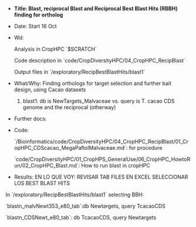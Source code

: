 
- **Title: Blast, reciprocal Blast and Reciprocal Best Blast Hits (RBBH) finding for ortholog**
- Date: Start 16 Oct
- Wd:
	<p>Analysis in CropHPC `$SCRATCH`
	<p>Code description in `code/CropDiversityHPC/04_CropHPC_RecipBlast`
	<p>Output files in `/exploratory/RecipBestBlastHits/blast1`


- What/Why: Finding orthologs for target selection and further bait design, using Cacao datasets
	1. blast1: db is NewTargets_Malvaceae vs. query is T. cacao CDS genome and the reciprocal (otherway)

- Further docs:

- Code: 
	<p>`/Bioinformatics/code/CropDiversityHPC/04_CropHPC_RecipBlast/01_CropHPC_CDScacao_MegaPaftolMalvaceae.md`: for procedure
	<p>`code/CropDiversityHPC/01_CropHPS_GeneralUse/06_CropHPC_HowtoRun/02_CropHPC_Blast.md`: How to run blast in cropHPC

- Results:  EN LO QUE VOY: REVISAR TAB FILES EN EXCEL SELECCIONAR LOS BEST BLAST HITS
<p>In `/exploratory/RecipBestBlastHits/blast1` selecting BBH:
	<p>`blastn_malvNewt353_e80_tab`:db Newtargets, query TcacaoCDS
	<p>`blastn_CDSNewt_e80_tab`: db TcacaoCDS, query Newtargets
